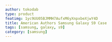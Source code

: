 ```yaml
---
author: tokodab
type: product
featimg: 1yc9UU05BJMMH7AufxM6yXnpxbeXjwY4D
title: American Authors Samsung Galaxy S9 Case
tags: [samsung, galaxy, s9]
category: [samsung]
---
```

